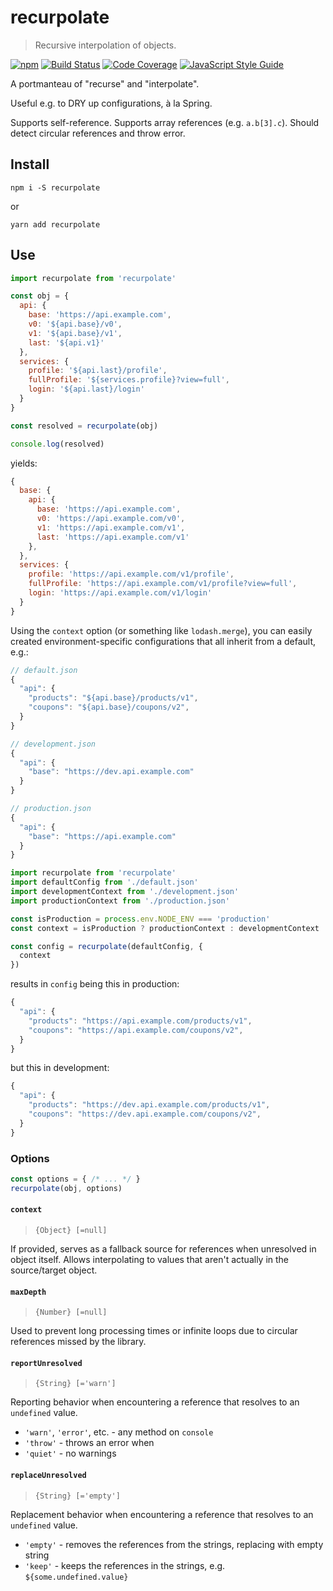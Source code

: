 # recurpolate
> Recursive interpolation of objects.

[![npm](https://img.shields.io/npm/v/recurpolate.svg)](https://npmjs.org/package/recurpolate)
[![Build Status](https://img.shields.io/travis/AndersDJohnson/recurpolate.svg)](https://travis-ci.org/AndersDJohnson/recurpolate)
[![Code Coverage](https://img.shields.io/codecov/c/github/AndersDJohnson/recurpolate.svg)](https://codecov.io/gh/AndersDJohnson/recurpolate)
[![JavaScript Style Guide](https://img.shields.io/badge/code_style-standard-brightgreen.svg)](https://standardjs.com)

A portmanteau of "recurse" and "interpolate".

Useful e.g. to DRY up configurations, à la Spring.

Supports self-reference.
Supports array references (e.g. `a.b[3].c`).
Should detect circular references and throw error.

## Install

```
npm i -S recurpolate
```
or
```
yarn add recurpolate
```

## Use

```js
import recurpolate from 'recurpolate'

const obj = {
  api: {
    base: 'https://api.example.com',
    v0: '${api.base}/v0',
    v1: '${api.base}/v1',
    last: '${api.v1}'
  },
  services: {
    profile: '${api.last}/profile',
    fullProfile: '${services.profile}?view=full',
    login: '${api.last}/login'
  }
}

const resolved = recurpolate(obj)

console.log(resolved)
```
yields:
```js
{
  base: {
    api: {
      base: 'https://api.example.com',
      v0: 'https://api.example.com/v0',
      v1: 'https://api.example.com/v1',
      last: 'https://api.example.com/v1'
    },
  },
  services: {
    profile: 'https://api.example.com/v1/profile',
    fullProfile: 'https://api.example.com/v1/profile?view=full',
    login: 'https://api.example.com/v1/login'
  }
}
```

Using the `context` option (or something like `lodash.merge`), you can easily created environment-specific configurations that all inherit from a default, e.g.:

```js
// default.json
{
  "api": {
    "products": "${api.base}/products/v1",
    "coupons": "${api.base}/coupons/v2",
  }
}
```

```js
// development.json
{
  "api": {
    "base": "https://dev.api.example.com"
  }
}
```

```js
// production.json
{
  "api": {
    "base": "https://api.example.com"
  }
}
```

```js
import recurpolate from 'recurpolate'
import defaultConfig from './default.json'
import developmentContext from './development.json'
import productionContext from './production.json'

const isProduction = process.env.NODE_ENV === 'production'
const context = isProduction ? productionContext : developmentContext

const config = recurpolate(defaultConfig, {
  context
})
```

results in `config` being this in production:

```js
{
  "api": {
    "products": "https://api.example.com/products/v1",
    "coupons": "https://api.example.com/coupons/v2",
  }
}
```

but this in development:

```js
{
  "api": {
    "products": "https://dev.api.example.com/products/v1",
    "coupons": "https://dev.api.example.com/coupons/v2",
  }
}
```

### Options

```js
const options = { /* ... */ }
recurpolate(obj, options)
```
#### `context`
> `{Object} [=null]`

If provided, serves as a fallback source for references when unresolved in object itself.
Allows interpolating to values that aren't actually in the source/target object.

#### `maxDepth`
> `{Number} [=null]`

Used to prevent long processing times or
infinite loops due to circular references missed by the library.

#### `reportUnresolved`
> `{String} [='warn']`

Reporting behavior when encountering a reference that resolves to an `undefined` value.

* `'warn'`, `'error'`, etc. - any method on `console`
* `'throw'` - throws an error when
* `'quiet'` - no warnings

#### `replaceUnresolved`
> `{String} [='empty']`

Replacement behavior when encountering a reference that resolves to an `undefined` value.

* `'empty'` - removes the references from the strings, replacing with empty string
* `'keep'` - keeps the references in the strings, e.g. `${some.undefined.value}`
